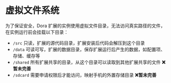 # 虚拟文件系统

为了保证安全，Dora 扩展的实例使用虚拟文件目录，无法访问真实路径的文件，在实例运行前会挂载以下目录：
 - `/src` 只读，扩展的源代码目录，扩展安装后代码会解压到这个目录
 - `/data` 可读可写，扩展的数据目录，保存扩展运行后产生的数据，如配置项、存储、缓存等
 - `/shared` 所有扩展共享的目录，从这个目录可以读取到其他扩展共享的文件 **❌暂未完善**
 - `/sdcard` 需要申请权限后才能访问，映射手机的外置存储目录 **❌暂未完善**